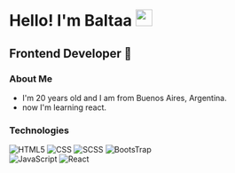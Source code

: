 <h1>Hello! I'm Baltaa <img src="https://raw.githubusercontent.com/iampavangandhi/iampavangandhi/master/gifs/Hi.gif" width="30px"> </h1>
<h2>Frontend Developer 🎨</h2>

### About Me
- I'm 20 years old and I am from Buenos Aires, Argentina.
- now I'm learning react.
<!---
- I am a self-taught and highly creative individual who seeks to learn and improve every day.
- I enjoy working with the frontend because I want to provide the best visual experience for the users who visit my projects.--->

### Technologies
  ![HTML5](https://img.shields.io/badge/-HTML5-333333?style=flat&logo=HTML5)
  ![CSS](https://img.shields.io/badge/-CSS-333333?style=flat&logo=CSS3&logoColor=1572B6)
  ![SCSS](https://img.shields.io/badge/-SCSS-333333?style=flat&logo=SASS&logoColor=CE6B9E)
  ![BootsTrap](https://img.shields.io/badge/-BootsTrap-333333?style=flat&logo=BootsTrap&logoColor=BootsTrap)
  <br/>
  ![JavaScript](https://img.shields.io/badge/-JavaScript-333333?style=flat&logo=javascript)
  ![React](https://img.shields.io/badge/-React-333333?style=flat&logo=react)

<!--- ### Contact Me --->
